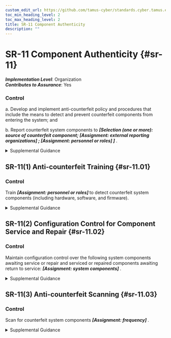 ```yaml
---
custom_edit_url: https://github.com/tamus-cyber/standards.cyber.tamus.edu/tree/main/static/content/tamus.edu/TAMUS_profile.xml
toc_min_heading_level: 2
toc_max_heading_level: 2
title: SR-11 Component Authenticity
description: ""
---
```


# SR-11 Component Authenticity {#sr-11}

_**Implementation Level**_: Organization\
_**Contributes to Assurance**_: Yes

### Control

a. Develop and implement anti-counterfeit policy and procedures that include the means to detect and prevent counterfeit components from entering the system; and

b. Report counterfeit system components to <strong>                     <em>[Selection (one or more): source of counterfeit component;                   <strong>                           <em>[Assignment: external reporting organizations]</em>                        </strong>               ;                   <strong>                           <em>[Assignment: personnel or roles]</em>                        </strong>               ]</em>                  </strong>.

<details>
  <summary>Supplemental Guidance</summary>

Sources of counterfeit components include manufacturers, developers, vendors, and contractors. Anti-counterfeiting policies and procedures support tamper resistance and provide a level of protection against the introduction of malicious code. External reporting organizations include CISA.

</details>

## SR-11(1) Anti-counterfeit Training {#sr-11.01}

### Control

Train <strong>                     <em>[Assignment: personnel or roles]</em>                  </strong> to detect counterfeit system components (including hardware, software, and firmware).

<details>
  <summary>Supplemental Guidance</summary>

None.

</details>

## SR-11(2) Configuration Control for Component Service and Repair {#sr-11.02}

### Control

Maintain configuration control over the following system components awaiting service or repair and serviced or repaired components awaiting return to service: <strong>                     <em>[Assignment: system components]</em>                  </strong>.

<details>
  <summary>Supplemental Guidance</summary>

None.

</details>

## SR-11(3) Anti-counterfeit Scanning {#sr-11.03}

### Control

Scan for counterfeit system components <strong>                     <em>[Assignment: frequency]</em>                  </strong>.

<details>
  <summary>Supplemental Guidance</summary>

The type of component determines the type of scanning to be conducted (e.g., web application scanning if the component is a web application).

</details>


